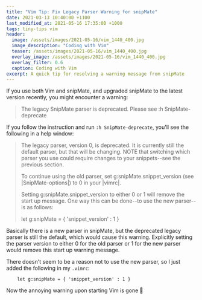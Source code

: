 ```yaml
---
title: "Vim Tip: Fix Legacy Parser Warning for snipMate"
date: 2021-03-13 10:40:00 +1100
last_modified_at: 2021-05-16 17:35:00 +1000
tags: tiny-tips vim
header:
  image: /assets/images/2021-05-16/vim_1440_400.jpg
  image_description: "Coding with Vim"
  teaser: /assets/images/2021-05-16/vim_1440_400.jpg
  overlay_image: /assets/images/2021-05-16/vim_1440_400.jpg
  overlay_filter: 0.6
  caption: Coding with Vim
excerpt: A quick tip for resolving a warning message from snipMate
---
```


If you use both Vim and snipMate, and upgraded snipMate to the latest version
recently, you might encounter a warning:

> The legacy SnipMate parser is deprecated. Please see :h SnipMate-deprecate

If you follow the instruction and run `:h SnipMate-deprecate`, you'll see the
following in a help window:

> The legacy parser, version 0, is deprecated. It is currently still the default
> parser, but that will be changing. NOTE that switching which parser you use
> could require changes to your snippets--see the previous section.
>
> To continue using the old parser, set g:snipMate.snippet_version (see
> |SnipMate-options|) to 0 in your |vimrc|.
>
> Setting g:snipMate.snippet_version to either 0 or 1 will remove the start up
> message. One way this can be done--to use the new parser--is as follows:
>
> let g:snipMate = { 'snippet_version' : 1 }

Basically there is a new parser in snipMate, but the deprecated legacy parser
is still the default, which would cause this warning. Explicitly setting the
parser version to either 0 for the old parser or 1 for the new parser would
remove this start up warning message.

There doesn't seem to be a reason not to use the new parser, so I just added the
following in my `.vimrc`:

```vim
    let g:snipMate = { 'snippet_version' : 1 }
```

Now the annoying warning upon starting Vim is gone :tada:
